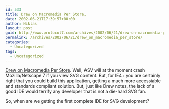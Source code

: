 ```yaml
---
id: 533
title: Drew on Macromedia Per Store.
date: 2002-06-21T17:39:57+00:00
author: Niklas
layout: post
guid: http://www.protocol7.com/archives/2002/06/21/drew-on-macromedia-per-store/
permalink: /archives/2002/06/21/drew_on_macromedia_per_store/
categories:
  - Uncategorized
tags:
  - Uncategorized
---
```

<div class='microid-0487e89685e62d86d5bae0ea8752154d27515884'>
  <p>
    <a href="http://radio.weblogs.com/0104813/2002/06/20.html#a77">Drew on Macromedia Per Store</a>. Well, ASV will at the moment crash Mozilla/Netscape 7 if you view SVG content. But, for IE4+ you are certainly right that you could build this application, getting a much more accessiable and standards compliant solution. But, just like Drew notes, the lack of a good IDE would terrify any developer that is not a die-hard SVG fan.
  </p>
  
  <p>
    So, when are we getting the first complete IDE for SVG development?
  </p>
</div>
